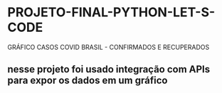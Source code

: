 # PROJETO-FINAL-PYTHON-LET-S-CODE
GRÁFICO CASOS COVID BRASIL - CONFIRMADOS E RECUPERADOS
## nesse projeto foi usado integração com APIs para expor os dados em um gráfico
